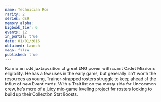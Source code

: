 ```yaml
---
name: Technician Rom
rarity: 2
series: ds9
memory_alpha:
bigbook_tier: 6
events: 12
in_portal: true
date: 01/01/2016
obtained: Launch
mega: false
published: true
---
```


Rom is an odd juxtaposition of great ENG power with scant Cadet Missions eligibility. He has a few uses in the early game, but generally isn’t worth the resources as young, Trainer-strapped rosters struggle to keep ahead of the influx of new Event cards. With a Trait list on the meaty side for Uncommon crew, he’s more of a juicy mid-game leveling project for rosters looking to build up their Collection Stat Boosts.
